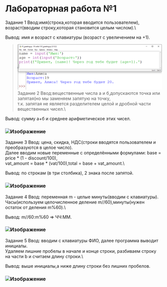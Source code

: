 Лабораторная работа №1
= 
Задание 1
Ввод:имя(строка,которая вводится пользователем), возраст(вводим строку,которая становится целым числом).\
>
Вывод: имя и возраст с клавиатуры (возраст с увеличением на +1).
>![Компьютер](images/lab01/lab1_ex1.png)
Задание 2
Ввод:вещественные числа а и б,допускаются точка или запятая(но мы заменяем запятую на точку,\
т.к. запятая не является разделителем целой и дробной части вещественных чисел.\
>
Вывод: сумму а+б и среднее арифметическое этих чисел.
### ![Изображение](https://github.com/user-attachments/assets/62526810-712e-4c88-a436-4e0afec5ea1d)
Задание 3
Ввод: цена, скидка, НДС(строки вводятся пользователем и преобразуются в целое число).\
Далее вводим новые переменные с определёнными формулами: base = price * (1 - discount/100),\
vat_amount = base * (vat/100),total = base + vat_amount.\
>
Вывод: по строкам (в три столбика), 2 знака после запятой.
### ![Изображение](https://github.com/user-attachments/assets/994fca47-9217-4c0d-8e9f-772525b6b445)
Задание 4
Ввод: переменная m - целые минуты(вводим с клавиатуры).\
Часы(используем целочисленное деление m//60),минуты(нужен остаток от деления m%60).\
>
Вывод: m//60:m%60 => ЧЧ:ММ.
### ![Изображение](https://github.com/user-attachments/assets/82bfd487-a9cc-4516-a288-0870d00e3865)
Задание 5
Ввод: вводим с клавиатуры ФИО, далее программа выводит инициалы.\
Удаляем лишние пробелы в начале и конце строки, разбиваем строку на части b и считаем длину строки.\
>
Вывод: выше инициалы,а ниже длину строки без лишних пробелов.
### ![Изображение](https://github.com/user-attachments/assets/c9801dc2-489f-4e41-b899-c72fd02bbbb6)
>



